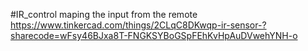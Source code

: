 #IR_control
maping the input from the remote https://www.tinkercad.com/things/2CLqC8DKwqp-ir-sensor-?sharecode=wFsy46BJxa8T-FNGKSYBoGSpFEhKvHpAuDVwehYNH-o
